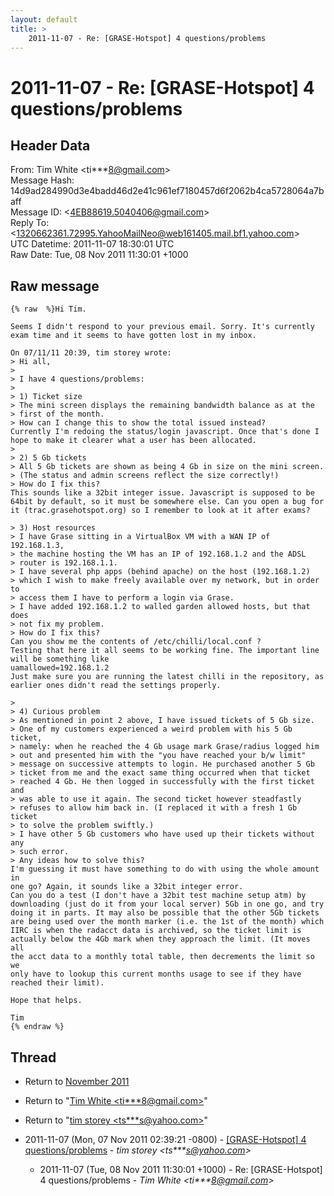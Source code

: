 ```yaml
---
layout: default
title: >
    2011-11-07 - Re: [GRASE-Hotspot] 4 questions/problems
---
```


# 2011-11-07 - Re: [GRASE-Hotspot] 4 questions/problems

## Header Data

From: Tim White \<ti***8@gmail.com\><br>
Message Hash: 14d9ad284990d3e4badd46d2e41c961ef7180457d6f2062b4ca5728064a7baff<br>
Message ID: \<4EB88619.5040406@gmail.com\><br>
Reply To: \<1320662361.72995.YahooMailNeo@web161405.mail.bf1.yahoo.com\><br>
UTC Datetime: 2011-11-07 18:30:01 UTC<br>
Raw Date: Tue, 08 Nov 2011 11:30:01 +1000<br>

## Raw message

```
{% raw  %}Hi Tim.

Seems I didn't respond to your previous email. Sorry. It's currently 
exam time and it seems to have gotten lost in my inbox.

On 07/11/11 20:39, tim storey wrote:
> Hi all,
>
> I have 4 questions/problems:
>
> 1) Ticket size
> The mini screen displays the remaining bandwidth balance as at the 
> first of the month.
> How can I change this to show the total issued instead?
Currently I'm redoing the status/login javascript. Once that's done I 
hope to make it clearer what a user has been allocated.
>
> 2) 5 Gb tickets
> All 5 Gb tickets are shown as being 4 Gb in size on the mini screen. 
> (The status and admin screens reflect the size correctly!)
> How do I fix this?
This sounds like a 32bit integer issue. Javascript is supposed to be 
64bit by default, so it must be somewhere else. Can you open a bug for 
it (trac.grasehotspot.org) so I remember to look at it after exams?

> 3) Host resources
> I have Grase sitting in a VirtualBox VM with a WAN IP of 192.168.1.3, 
> the machine hosting the VM has an IP of 192.168.1.2 and the ADSL 
> router is 192.168.1.1.
> I have several php apps (behind apache) on the host (192.168.1.2) 
> which I wish to make freely available over my network, but in order to 
> access them I have to perform a login via Grase.
> I have added 192.168.1.2 to walled garden allowed hosts, but that does 
> not fix my problem.
> How do I fix this?
Can you show me the contents of /etc/chilli/local.conf ?
Testing that here it all seems to be working fine. The important line 
will be something like
uamallowed=192.168.1.2
Just make sure you are running the latest chilli in the repository, as 
earlier ones didn't read the settings properly.

>
> 4) Curious problem
> As mentioned in point 2 above, I have issued tickets of 5 Gb size.
> One of my customers experienced a weird problem with his 5 Gb ticket, 
> namely: when he reached the 4 Gb usage mark Grase/radius logged him 
> out and presented him with the "you have reached your b/w limit" 
> message on successive attempts to login. He purchased another 5 Gb 
> ticket from me and the exact same thing occurred when that ticket 
> reached 4 Gb. He then logged in successfully with the first ticket and 
> was able to use it again. The second ticket however steadfastly 
> refuses to allow him back in. (I replaced it with a fresh 1 Gb ticket 
> to solve the problem swiftly.)
> I have other 5 Gb customers who have used up their tickets without any 
> such error.
> Any ideas how to solve this?
I'm guessing it must have something to do with using the whole amount in 
one go? Again, it sounds like a 32bit integer error.
Can you do a test (I don't have a 32bit test machine setup atm) by 
downloading (just do it from your local server) 5Gb in one go, and try 
doing it in parts. It may also be possible that the other 5Gb tickets 
are being used over the month marker (i.e. the 1st of the month) which 
IIRC is when the radacct data is archived, so the ticket limit is 
actually below the 4Gb mark when they approach the limit. (It moves all 
the acct data to a monthly total table, then decrements the limit so we 
only have to lookup this current months usage to see if they have 
reached their limit).

Hope that helps.

Tim
{% endraw %}
```

## Thread

+ Return to [November 2011](/archive/2011/11)

+ Return to "[Tim White <ti***8<span>@</span>gmail.com>](/authors/ti___8_at_gmail_com)"
+ Return to "[tim storey <ts***s<span>@</span>yahoo.com>](/authors/ts___s_at_yahoo_com)"

+ 2011-11-07 (Mon, 07 Nov 2011 02:39:21 -0800) - [[GRASE-Hotspot] 4 questions/problems](/archive/2011/11/54c366ef4f4e39fa3142267a087c1cc763edb5b3d95de3a0d2c5cb9ccdd2bf25) - _tim storey \<ts***s@yahoo.com\>_
  + 2011-11-07 (Tue, 08 Nov 2011 11:30:01 +1000) - Re: [GRASE-Hotspot] 4 questions/problems - _Tim White \<ti***8@gmail.com\>_


